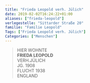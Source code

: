 ```yaml
---
title: "Frieda Leopold verh. Jülich"
date: 2019-02-02T16:24:22+01:00
aliases: ["frieda-leopold"]
verlegestelle: "Sittarder Straße 20"
familie: "Familie Leopold"
Tags: ["Frieda Leopold verh. Jülich"]
Categories: ["Menschen"]
---
```


> HIER WOHNTE <br />
> **FRIEDA LEOPOLD** <br />
> VERH.JÜLICH <br />
> JG. 1908 <br />
> FLUCHT 1938 <br />
> ENGLAND <br />